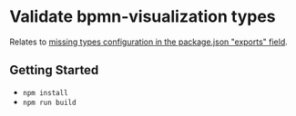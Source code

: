 # Validate bpmn-visualization types

Relates to [missing types configuration in the package.json "exports" field](https://github.com/process-analytics/bpmn-visualization-js/pull/2972).


## Getting Started

- `npm install`
- `npm run build`
